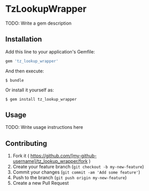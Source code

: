 # TzLookupWrapper

TODO: Write a gem description

## Installation

Add this line to your application's Gemfile:

```ruby
gem 'tz_lookup_wrapper'
```

And then execute:

    $ bundle

Or install it yourself as:

    $ gem install tz_lookup_wrapper

## Usage

TODO: Write usage instructions here

## Contributing

1. Fork it ( https://github.com/[my-github-username]/tz_lookup_wrapper/fork )
2. Create your feature branch (`git checkout -b my-new-feature`)
3. Commit your changes (`git commit -am 'Add some feature'`)
4. Push to the branch (`git push origin my-new-feature`)
5. Create a new Pull Request
